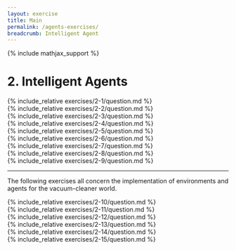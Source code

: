 ```yaml
---
layout: exercise
title: Main
permalink: /agents-exercises/
breadcrumb: Intelligent Agent
---
```


{% include mathjax_support %}

# 2. Intelligent Agents

<div><i class="arrow-up" data-chapter="agents-exercises" data-exercise="ex_1" data-rating="0"></i></div>
{% include_relative exercises/2-1/question.md %}

<div><i class="arrow-up" data-chapter="agents-exercises" data-exercise="ex_2" data-rating="0"></i></div>
{% include_relative exercises/2-2/question.md %}

<div><i class="arrow-up" data-chapter="agents-exercises" data-exercise="ex_3" data-rating="0"></i></div>
{% include_relative exercises/2-3/question.md %}

<div><i class="arrow-up" data-chapter="agents-exercises" data-exercise="ex_4" data-rating="0"></i></div>
{% include_relative exercises/2-4/question.md %}

<div><i class="arrow-up" data-chapter="agents-exercises" data-exercise="ex_5" data-rating="0"></i></div>
{% include_relative exercises/2-5/question.md %}

<div><i class="arrow-up" data-chapter="agents-exercises" data-exercise="ex_6" data-rating="0"></i></div>
{% include_relative exercises/2-6/question.md %}

<div><i class="arrow-up" data-chapter="agents-exercises" data-exercise="ex_7" data-rating="0"></i></div>
{% include_relative exercises/2-7/question.md %}

<div><i class="arrow-up" data-chapter="agents-exercises" data-exercise="ex_8" data-rating="0"></i></div>
{% include_relative exercises/2-8/question.md %}

<div><i class="arrow-up" data-chapter="agents-exercises" data-exercise="ex_9" data-rating="0"></i></div>
{% include_relative exercises/2-9/question.md %}

---
The following exercises all concern the implementation of environments
and agents for the vacuum-cleaner world.

<div><i class="arrow-up" data-chapter="agents-exercises" data-exercise="ex_10" data-rating="0"></i></div>
{% include_relative exercises/2-10/question.md %}

<div><i class="arrow-up" data-chapter="agents-exercises" data-exercise="ex_11" data-rating="0"></i></div>
{% include_relative exercises/2-11/question.md %}

<div><i class="arrow-up" data-chapter="agents-exercises" data-exercise="ex_12" data-rating="0"></i></div>
{% include_relative exercises/2-12/question.md %}

<div><i class="arrow-up" data-chapter="agents-exercises" data-exercise="ex_13" data-rating="0"></i></div>
{% include_relative exercises/2-13/question.md %}

<div><i class="arrow-up" data-chapter="agents-exercises" data-exercise="ex_14" data-rating="0"></i></div>
{% include_relative exercises/2-14/question.md %}

<div><i class="arrow-up" data-chapter="agents-exercises" data-exercise="ex_15" data-rating="0"></i></div>
{% include_relative exercises/2-15/question.md %}
